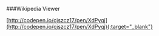 ###Wikipedia Viewer

[http://codepen.io/cjszcz17/pen/XdPyqj](http://codepen.io/cjszcz17/pen/XdPyqj){:target="_blank"}